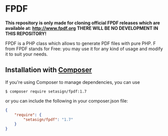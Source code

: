 # FPDF
**This repository is only made for cloning official FPDF releases which are available at: http://www.fpdf.org**
**THERE WILL BE NO DEVELOPMENT IN THIS REPOSITORY!**

FPDF is a PHP class which allows to generate PDF files with pure PHP. F from FPDF stands for Free: you may use it for any kind of usage and modify it to suit your needs.

## Installation with [Composer](https://packagist.org/packages/setasign/fpdf)

If you're using Composer to manage dependencies, you can use

    $ composer require setasign/fpdf:1.7

or you can include the following in your composer.json file:

```json
{
    "require": {
        "setasign/fpdf": "1.7"
    }
}
```
